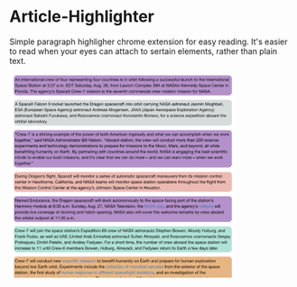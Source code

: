 # Article-Highlighter
Simple paragraph highligher chrome extension for easy reading. It's easier to read when your eyes can attach to sertain elements, rather than plain text.

<img src="assets/Example.png" alt="Highlighted article example" width="400"/>
